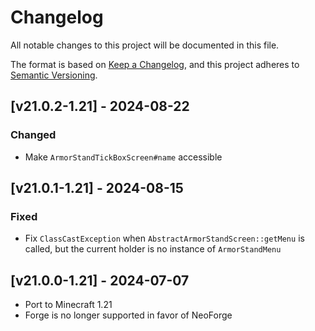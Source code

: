 # Changelog
All notable changes to this project will be documented in this file.

The format is based on [Keep a Changelog](https://keepachangelog.com/en/1.0.0/),
and this project adheres to [Semantic Versioning](https://semver.org/spec/v2.0.0.html).

## [v21.0.2-1.21] - 2024-08-22
### Changed
- Make `ArmorStandTickBoxScreen#name` accessible

## [v21.0.1-1.21] - 2024-08-15
### Fixed
- Fix `ClassCastException` when `AbstractArmorStandScreen::getMenu` is called, but the current holder is no instance of `ArmorStandMenu`

## [v21.0.0-1.21] - 2024-07-07
- Port to Minecraft 1.21
- Forge is no longer supported in favor of NeoForge
